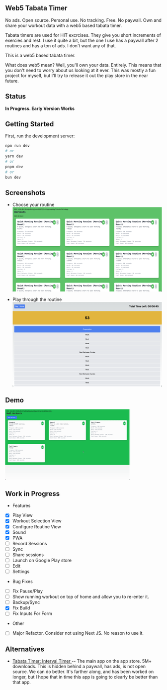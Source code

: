 ## Web5 Tabata Timer

No ads. Open source. Personal use. No tracking. Free. No paywall. Own and share your workout data with a web5 based tabata timer.

Tabata timers are used for HIT excrcises. They give you short increments of
exercies and rest. I use it quite a bit, but the one I use has a paywall after 2
routines and has a ton of ads. I don't want any of that. 

This is a web5 based tabata timer.

What does web5 mean? Well, you'll own your data. Entirely. This means that you
don't need to worry about us looking at it ever. This was mostly a fun project
for myself, but I'll try to release it out the play store in the near future.

## Status

**In Progress. Early Version Works**

## Getting Started

First, run the development server:

```bash
npm run dev
# or
yarn dev
# or
pnpm dev
# or
bun dev
```

## Screenshots

* Choose your routine
![./imgs/home.png](./docs/imgs/home.png)

* Play through the routine
![./docs/imgs/play.png](./docs/imgs/play.png)

## Demo

<div class="align-center">
 <img src="./docs/imgs/demo.gif" width=400px />
</div>

## Work in Progress

* Features

- [x] Play View
- [x] Workout Selection View
- [x] Configure Routine View
- [x] Sound
- [x] PWA
- [ ] Record Sessions
- [ ] Sync 
- [ ] Share sessions
- [ ] Launch on Google Play store
- [ ] Edit
- [ ] Settings

* Bug Fixes

- [ ] Fix Pause/Play
- [ ] Show running workout on top of home and allow you to re-enter it. 
- [ ] Backup/Sync
- [x] Fix Build 
- [ ] Fix Inputs For Form

* Other

- [ ] Major Refactor. Consider not using Next JS. No reason to use it.

## Alternatives

- [Tabata Timer: Interval Timer ](https://play.google.com/store/apps/details?id=com.evgeniysharafan.tabatatimer&hl=en&gl=US&google_abuse=GOOGLE_ABUSE_EXEMPTION%3DID%3Db350816d64fae8f3:TM%3D1714433385:C%3D%3E:IP%3D49.37.163.25-:S%3DnDI4qYnhbHEdeM3q0kSbaw%3B+path%3D/%3B+domain%3Dgoogle.com%3B+expires%3DTue,+30-Apr-2024+02:29:45+GMT) -- The main app on the app store. 5M+ downloads. This is hidden behind a paywall, has ads, is not open source. We can do better. It's farther along, and has been worked on longer, but I hope that in time this app is going to clearly be better than that app. 
